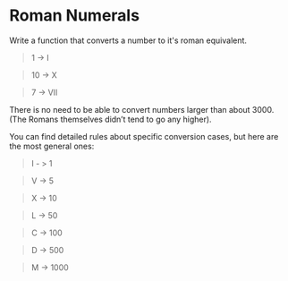 # Roman Numerals

Write a function that converts a number to it's roman equivalent. 

>1 -> I

>10 -> X

>7 -> VII

There is no need to be able to convert numbers larger than about 3000. (The Romans themselves didn’t tend to go any higher).


You can find detailed rules about specific conversion cases, but here are the most general ones: 
>I - > 1

>V -> 5

>X -> 10

>L -> 50

>C -> 100

>D -> 500

>M -> 1000